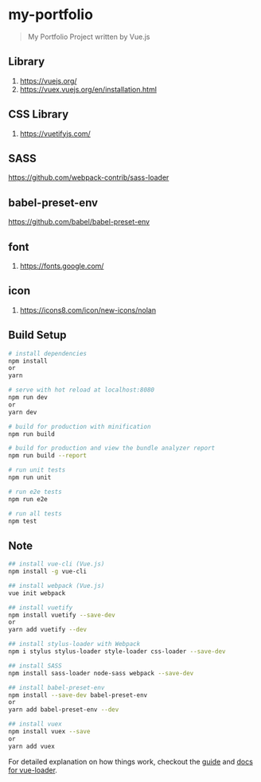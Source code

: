 # my-portfolio

> My Portfolio Project written by Vue.js

## Library
1. https://vuejs.org/
2. https://vuex.vuejs.org/en/installation.html

## CSS Library
1. https://vuetifyjs.com/

## SASS
https://github.com/webpack-contrib/sass-loader

## babel-preset-env
https://github.com/babel/babel-preset-env

## font
1. https://fonts.google.com/

## icon
1. https://icons8.com/icon/new-icons/nolan

## Build Setup

``` bash
# install dependencies
npm install
or
yarn

# serve with hot reload at localhost:8080
npm run dev
or
yarn dev

# build for production with minification
npm run build

# build for production and view the bundle analyzer report
npm run build --report

# run unit tests
npm run unit

# run e2e tests
npm run e2e

# run all tests
npm test
```

## Note
``` bash
## install vue-cli (Vue.js)
npm install -g vue-cli

## install webpack (Vue.js)
vue init webpack

## install vuetify
npm install vuetify --save-dev
or
yarn add vuetify --dev

## install stylus-loader with Webpack
npm i stylus stylus-loader style-loader css-loader --save-dev

## install SASS
npm install sass-loader node-sass webpack --save-dev

## install babel-preset-env
npm install --save-dev babel-preset-env
or
yarn add babel-preset-env --dev

## install vuex
npm install vuex --save
or
yarn add vuex
```

For detailed explanation on how things work, checkout the [guide](http://vuejs-templates.github.io/webpack/) and [docs for vue-loader](http://vuejs.github.io/vue-loader).
